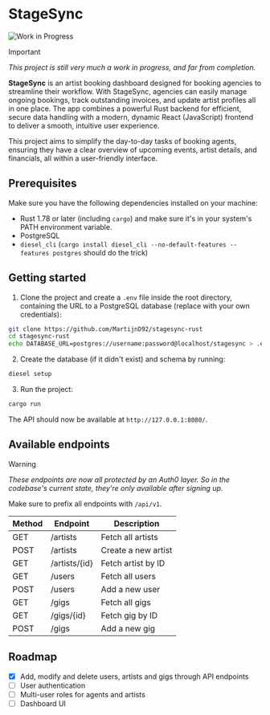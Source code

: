 # StageSync

![Work in Progress](https://img.shields.io/badge/status-WIP-yellow)

> [!IMPORTANT]
> *This project is still very much a work in progress, and far from completion.*

**StageSync** is an artist booking dashboard designed for booking agencies to streamline their workflow. With StageSync, agencies can easily manage ongoing bookings, track outstanding invoices, and update artist profiles all in one place. The app combines a powerful Rust backend for efficient, secure data handling with a modern, dynamic React (JavaScript) frontend to deliver a smooth, intuitive user experience.

This project aims to simplify the day-to-day tasks of booking agents, ensuring they have a clear overview of upcoming events, artist details, and financials, all within a user-friendly interface.

## Prerequisites
Make sure you have the following dependencies installed on your machine:
- Rust 1.78 or later (including `cargo`) and make sure it's in your system's PATH environment variable.
- PostgreSQL
- `diesel_cli` (`cargo install diesel_cli --no-default-features --features postgres` should do the trick)

## Getting started
1. Clone the project and create a `.env` file inside the root directory, containing the URL to a PostgreSQL database (replace with your own credentials):
```bash
git clone https://github.com/MartijnD92/stagesync-rust
cd stagesync-rust
echo DATABASE_URL=postgres://username:password@localhost/stagesync > .env
```
2. Create the database (if it didn't exist) and schema by running:
```bash
diesel setup
```
3. Run the project:
```bash
cargo run
```
The API should now be available at `http://127.0.0.1:8080/`.

## Available endpoints
> [!WARNING]
> *These endpoints are now all protected by an Auth0 layer. So in the codebase's current state, they're only available after signing up.*

Make sure to prefix all endpoints with `/api/v1`.

| Method | Endpoint            | Description                       |
|--------|---------------------|-----------------------------------|
| GET    | /artists         | Fetch all artists                |
| POST   | /artists         | Create a new artist              |
| GET    | /artists/{id}    | Fetch artist by ID               |
| GET    | /users               | Fetch all users                  |
| POST   | /users               | Add a new user                   |
| GET    | /gigs                | Fetch all gigs                   |
| GET    | /gigs/{id}           | Fetch gig by ID                  |
| POST   | /gigs                | Add a new gig						|

## Roadmap
- [x] Add, modify and delete users, artists and gigs through API endpoints
- [ ] User authentication
- [ ] Multi-user roles for agents and artists
- [ ] Dashboard UI
